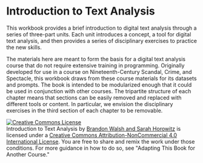 # Introduction to Text Analysis

This workbook provides a brief introduction to digital text analysis through a series of three-part units. Each unit introduces a concept, a tool for digital text analysis, and then provides a series of disciplinary exercises to practice the new skills. 


The materials here are meant to form the basis for a digital text analysis course that do not require extensive training in programming. Originally developed for use in a course on Nineteenth-Century Scandal, Crime, and Spectacle, this workbook draws from these course materials for its datasets and prompts. The book is intended to be modularized enough that it could be used in conjunction with other courses. The tripartite structure of each chapter means that sections can be easily removed and replaced with different tools or content. In particular, we envision the disciplinary exercises in the third section of each chapter to be removable. 

<a rel="license" href="http://creativecommons.org/licenses/by-nc/4.0/"><img alt="Creative Commons License" style="border-width:0" src="https://i.creativecommons.org/l/by-nc/4.0/88x31.png" /></a><br /><span xmlns:dct="http://purl.org/dc/terms/" property="dct:title">Introduction to Text Analysis</span> by <a xmlns:cc="http://creativecommons.org/ns#" href="https://bmw9t.gitbooks.io/introduction-to-text-analysis/content/index.html" property="cc:attributionName" rel="cc:attributionURL">Brandon Walsh and Sarah Horowitz</a> is licensed under a <a rel="license" href="http://creativecommons.org/licenses/by-nc/4.0/">Creative Commons Attribution-NonCommercial 4.0 International License</a>. You are free to share and remix the work under those conditions. For more guidance in how to do so, see "Adapting This Book for Another Course."
